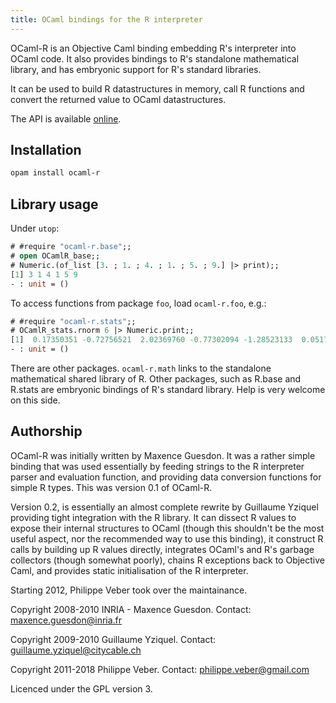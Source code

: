 ```yaml
---
title: OCaml bindings for the R interpreter
---
```


OCaml-R is an Objective Caml binding embedding R's interpreter into
OCaml code. It also provides bindings to R's standalone mathematical
library, and has embryonic support for R's standard libraries.

It can be used to build R datastructures in memory, call R functions
and convert the returned value to OCaml datastructures.

The API is available
[online](api/ocaml-r/index.html).

## Installation

```sh
opam install ocaml-r
```

## Library usage

Under `utop`:

```ocaml
# #require "ocaml-r.base";;
# open OCamlR_base;;
# Numeric.(of_list [3. ; 1. ; 4. ; 1. ; 5. ; 9.] |> print);;
[1] 3 1 4 1 5 9
- : unit = ()
```

To access functions from package `foo`, load `ocaml-r.foo`, e.g.:
```ocaml
# #require "ocaml-r.stats";;
# OCamlR_stats.rnorm 6 |> Numeric.print;;
[1]  0.17350351 -0.72756521  2.02369760 -0.77302094 -1.28523133  0.05172992
- : unit = ()
```

There are other packages. `ocaml-r.math` links to the standalone
mathematical shared library of R. Other packages, such as R.base and
R.stats are embryonic bindings of R's standard library. Help is very
welcome on this side.



Authorship
----------

OCaml-R was initially written by Maxence Guesdon. It was a rather
simple binding that was used essentially by feeding strings to the R
interpreter parser and evaluation function, and providing data
conversion functions for simple R types. This was version 0.1 of
OCaml-R.

Version 0.2, is essentially an almost complete rewrite by Guillaume
Yziquel providing tight integration with the R library.  It can
dissect R values to expose their internal structures to OCaml (though
this shouldn't be the most useful aspect, nor the recommended way to
use this binding), it construct R calls by building up R values
directly, integrates OCaml's and R's garbage collectors (though
somewhat poorly), chains R exceptions back to Objective Caml, and
provides static initialisation of the R interpreter.

Starting 2012, Philippe Veber took over the maintainance.


Copyright 2008-2010 INRIA - Maxence Guesdon.
Contact: maxence.guesdon@inria.fr

Copyright 2009-2010 Guillaume Yziquel.
Contact: guillaume.yziquel@citycable.ch

Copyright 2011-2018 Philippe Veber.
Contact: philippe.veber@gmail.com

Licenced under the GPL version 3.
